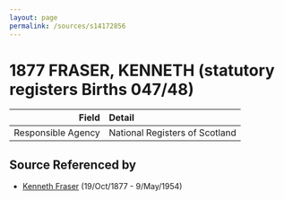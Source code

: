 ```yaml
---
layout: page
permalink: /sources/s14172856
---
```


# 1877 FRASER, KENNETH (statutory registers Births 047/48)

Field | Detail
---:|:---
Responsible Agency | National Registers of Scotland

## Source Referenced by

* [Kenneth Fraser](../people/@91376191@-kenneth-fraser-b1877-10-19-d1954-5-9.md) (19/Oct/1877 - 9/May/1954)
